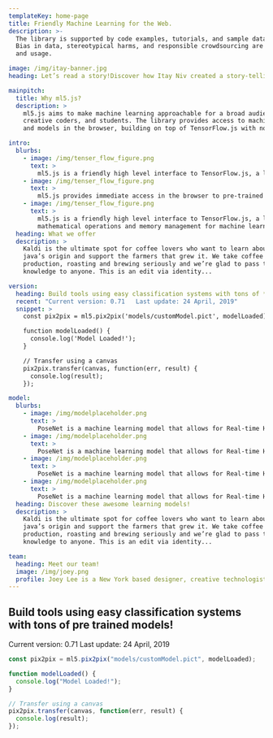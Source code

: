 ```yaml
---
templateKey: home-page
title: Friendly Machine Learning for the Web.
description: >-
  The library is supported by code examples, tutorials, and sample datasets with an emphasis on ethical computing.
  Bias in data, stereotypical harms, and responsible crowdsourcing are part of the documentation around data collection
  and usage.

image: /img/itay-banner.jpg
heading: Let’s read a story!Discover how Itay Niv created a story-telling app for children!

mainpitch:
  title: Why ml5.js?
  description: >
    ml5.js aims to make machine learning approachable for a broad audience of artists,
    creative coders, and students. The library provides access to machine learning algorithms
    and models in the browser, building on top of TensorFlow.js with no other external dependencies.

intro:
  blurbs:
    - image: /img/tenser_flow_figure.png
      text: >
        ml5.js is a friendly high level interface to TensorFlow.js, a library for handling GPU-accelerated mathematical operations and memory management for machine learning algorithms.
    - image: /img/tenser_flow_figure.png
      text: >
        ml5.js provides immediate access in the browser to pre-trained models for detecting human poses, generating text, styling an image with another, composing music, pitch detection, and common English language word relationships.
    - image: /img/tenser_flow_figure.png
      text: >
        ml5.js is a friendly high level interface to TensorFlow.js, a library for handling GPU-accelerated
        mathematical operations and memory management for machine learning algorithms.
  heading: What we offer
  description: >
    Kaldi is the ultimate spot for coffee lovers who want to learn about their
    java’s origin and support the farmers that grew it. We take coffee
    production, roasting and brewing seriously and we’re glad to pass that
    knowledge to anyone. This is an edit via identity...

version:
  heading: Build tools using easy classification systems with tons of **pre trained models**!
  recent: "Current version: 0.71   Last update: 24 April, 2019"
  snippet: >
    const pix2pix = ml5.pix2pix('models/customModel.pict', modelLoaded);

    function modelLoaded() {
      console.log('Model Loaded!');
    }

    // Transfer using a canvas
    pix2pix.transfer(canvas, function(err, result) {
      console.log(result);
    });

model:
  blurbs:
    - image: /img/modelplaceholder.png
      text: >
        PoseNet is a machine learning model that allows for Real-time Human Pose Estimation.
    - image: /img/modelplaceholder.png
      text: >
        PoseNet is a machine learning model that allows for Real-time Human Pose Estimation.
    - image: /img/modelplaceholder.png
      text: >
        PoseNet is a machine learning model that allows for Real-time Human Pose Estimation.
    - image: /img/modelplaceholder.png
      text: >
        PoseNet is a machine learning model that allows for Real-time Human Pose Estimation.
  heading: Discover these awesome learning models!
  description: >
    Kaldi is the ultimate spot for coffee lovers who want to learn about their
    java’s origin and support the farmers that grew it. We take coffee
    production, roasting and brewing seriously and we’re glad to pass that
    knowledge to anyone. This is an edit via identity...

team:
  heading: Meet our team!
  image: /img/joey.png
  profile: Joey Lee is a New York based designer, creative technologist, and geographer who leads the development of ml5.js by creating new examples, maintaining the library, doing code reviews, addressing issues, and merging/communicating with contributors.
---
```


## Build tools using easy classification systems with tons of **pre trained models**!

Current version: 0.71
Last update: 24 April, 2019

```javascript
const pix2pix = ml5.pix2pix("models/customModel.pict", modelLoaded);

function modelLoaded() {
  console.log("Model Loaded!");
}

// Transfer using a canvas
pix2pix.transfer(canvas, function(err, result) {
  console.log(result);
});
```
